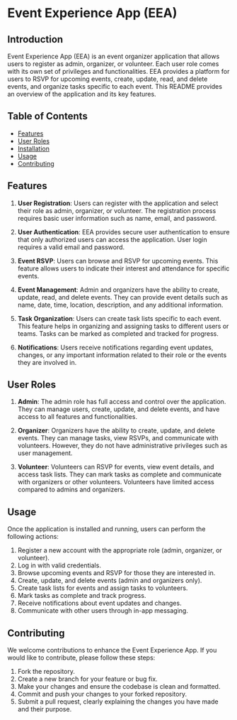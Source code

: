 # Event Experience App (EEA)

## Introduction
Event Experience App (EEA) is an event organizer application that allows users to register as admin, organizer, or volunteer. Each user role comes with its own set of privileges and functionalities. EEA provides a platform for users to RSVP for upcoming events, create, update, read, and delete events, and organize tasks specific to each event. This README provides an overview of the application and its key features.

## Table of Contents
- [Features](#features)
- [User Roles](#user-roles)
- [Installation](#installation)
- [Usage](#usage)
- [Contributing](#contributing)


## Features
1. **User Registration**: Users can register with the application and select their role as admin, organizer, or volunteer. The registration process requires basic user information such as name, email, and password.

2. **User Authentication**: EEA provides secure user authentication to ensure that only authorized users can access the application. User login requires a valid email and password.

3. **Event RSVP**: Users can browse and RSVP for upcoming events. This feature allows users to indicate their interest and attendance for specific events.

4. **Event Management**: Admin and organizers have the ability to create, update, read, and delete events. They can provide event details such as name, date, time, location, description, and any additional information.

5. **Task Organization**: Users can create task lists specific to each event. This feature helps in organizing and assigning tasks to different users or teams. Tasks can be marked as completed and tracked for progress.

6. **Notifications**: Users receive notifications regarding event updates, changes, or any important information related to their role or the events they are involved in.

## User Roles
1. **Admin**: The admin role has full access and control over the application. They can manage users, create, update, and delete events, and have access to all features and functionalities.

2. **Organizer**: Organizers have the ability to create, update, and delete events. They can manage tasks, view RSVPs, and communicate with volunteers. However, they do not have administrative privileges such as user management.

3. **Volunteer**: Volunteers can RSVP for events, view event details, and access task lists. They can mark tasks as complete and communicate with organizers or other volunteers. Volunteers have limited access compared to admins and organizers.


## Usage
Once the application is installed and running, users can perform the following actions:

1. Register a new account with the appropriate role (admin, organizer, or volunteer).
2. Log in with valid credentials.
3. Browse upcoming events and RSVP for those they are interested in.
4. Create, update, and delete events (admin and organizers only).
5. Create task lists for events and assign tasks to volunteers.
6. Mark tasks as complete and track progress.
7. Receive notifications about event updates and changes.
8. Communicate with other users through in-app messaging.

## Contributing
We welcome contributions to enhance the Event Experience App. If you would like to contribute, please follow these steps:

1. Fork the repository.
2. Create a new branch for your feature or bug fix.
3. Make your changes and ensure the codebase is clean and formatted.
4. Commit and push your changes to your forked repository.
5. Submit a pull request, clearly explaining the changes you have made and their purpose.

